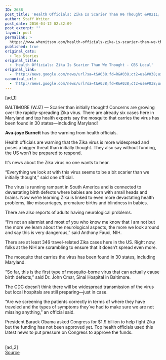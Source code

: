 ```yaml
---
ID: 2688
post_title: 'Health Officials: Zika Is Scarier Than We Thought &#8211; CBS Local'
author: Staff Writer
post_date: 2016-04-12 02:32:09
post_excerpt: ""
layout: post
permalink: >
  https://www.whenitson.com/health-officials-zika-is-scarier-than-we-thought-cbs-local/
published: true
original_cats:
  - Top Stories
original_title:
  - 'Health Officials: Zika Is Scarier Than We Thought - CBS Local'
original_link:
  - 'http://news.google.com/news/url?sa=t&#038;fd=R&#038;ct2=us&#038;usg=AFQjCNEBjVUvgN2F4IhoHlE1aaRSKSQ-gw&#038;clid=c3a7d30bb8a4878e06b80cf16b898331&#038;cid=52779081474775&#038;ei=pl0MV-jdDYG0wAGHyrrICA&#038;url=http://baltimore.cbslocal.com/2016/04/11/health-officials-zika-is-scarier-than-we-thought/'
canonical_url:
  - 'http://news.google.com/news/url?sa=t&#038;fd=R&#038;ct2=us&#038;usg=AFQjCNEBjVUvgN2F4IhoHlE1aaRSKSQ-gw&#038;clid=c3a7d30bb8a4878e06b80cf16b898331&#038;cid=52779081474775&#038;ei=pl0MV-jdDYG0wAGHyrrICA&#038;url=http://baltimore.cbslocal.com/2016/04/11/health-officials-zika-is-scarier-than-we-thought/'
---
```

 [ad_1]
<br><div readability="85">
					
<!-- AddThis Button Begin -->
<p>BALTIMORE (WJZ) — Scarier than initially thought!  Concerns are growing over the rapidly-spreading Zika virus.  There are already six cases here in Maryland and top health experts say the mosquito that carries the virus has been found in 30 states—including Maryland!</p>
<p><strong>Ava-joye Burnett</strong> has the warning from health officials.</p>
<p>Health officials are warning that the Zika virus is more widespread and poses a bigger threat than initially thought.  They also say without funding, the US won’t be prepared to respond.</p>
<p>It’s news about the Zika virus no one wants to hear.</p>
<p>“Everything we look at with this virus seems to be a bit scarier than we initially thought,” said one official.</p>
<p>The virus is running rampant in South America and is connected to devastating birth defects where babies are born with small heads and brains.  Now we’re learning Zika is linked to even more devastating health problems, like miscarriages, premature births and blindness in babies.</p>
<p>There are also reports of adults having neurological problems.</p>
<p>“I’m not an alarmist and most of you who know me know that I am not but the more we learn about the neurological aspects, the more we look around and say this is very dangerous,” said Anthony Fauci, NIH.</p>
<p>There are at least 346 travel-related Zika cases here in the US.  Right now, folks at the NIH are scrambling to ensure that it doesn’t spread even more.</p>
<p>The mosquito that carries the virus has been found in 30 states, including Maryland.</p>
<p>“So far, this is the first type of mosquito-borne virus that can actually cause birth defects,” said Dr. John Cmar, Sinai Hospital in Baltimore.</p>
<p>The CDC doesn’t think there will be widespread transmission of the virus but local hospitals are still preparing—just in case.</p>
<p>“Are we screening the patients correctly in terms of where they have traveled and the types of symptoms they’ve had to make sure we are not missing anything,” an official said.</p>
<p>President Barack Obama asked Congress for $1.9 billion to help fight Zika but the funding has not been approved yet.  Top health officials used this latest news to put pressure on Congress to approve the funds.</p>
				</div>
<br>[ad_2]
<br><a href="http://news.google.com/news/url?sa=t&#038;fd=R&#038;ct2=us&#038;usg=AFQjCNEBjVUvgN2F4IhoHlE1aaRSKSQ-gw&#038;clid=c3a7d30bb8a4878e06b80cf16b898331&#038;cid=52779081474775&#038;ei=pl0MV-jdDYG0wAGHyrrICA&#038;url=http://baltimore.cbslocal.com/2016/04/11/health-officials-zika-is-scarier-than-we-thought/">Source </a>